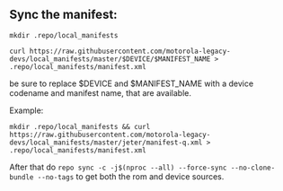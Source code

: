 ## Sync the manifest:

```
mkdir .repo/local_manifests
```
```
curl https://raw.githubusercontent.com/motorola-legacy-devs/local_manifests/master/$DEVICE/$MANIFEST_NAME > .repo/local_manifests/manifest.xml
```
be sure to replace $DEVICE and $MANIFEST_NAME with a device codename and manifest name, that are available.

Example:
```
mkdir .repo/local_manifests && curl https://raw.githubusercontent.com/motorola-legacy-devs/local_manifests/master/jeter/manifest-q.xml > .repo/local_manifests/manifest.xml
```

After that do 
```repo sync -c -j$(nproc --all) --force-sync --no-clone-bundle --no-tags```
to get both the rom and device sources.
